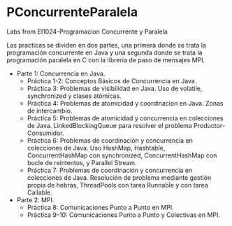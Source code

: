 # PConcurrenteParalela
Labs from EI1024-Programacion Concurrente y Paralela

Las practicas se dividen en dos partes, una primera donde se trata la programación concurrente en Java y una segunda donde se trata la programación paralela en C con la libreria de paso de mensajes MPI.

- Parte 1: Concurrencia en Java.
  - Práctica 1-2: Conceptos Básicos de Concurrencia en Java.
  - Práctica 3: Problemas de visibilidad en Java. Uso de volatile, synchronized y clases atómicas.
  - Práctica 4: Problemas de atomicidad y coordinacion en Java. Zonas de intercambio.
  - Práctica 5: Problemas de atomicidad y concurrencia en colecciones de Java. LinkedBlockingQueue para resolver el problema Productor-Consumidor.
  - Práctica 6: Problemas de coordinación y concurrencia en colecciones de Java. Uso HashMap, Hashtable, ConcurrentHashMap con synchronized, ConcurrentHashMap con bucle de reintentos, y Parallel Stream.
  - Práctica 7: Problemas de coordinación y concurrencia en colecciones de Java. Resolución de problema mediante gestión propia de hebras, ThreadPools con tarea Runnable y con tarea Callable.
- Parte 2: MPI.
  - Práctica 8: Comunicaciones Punto a Punto en MPI.
  - Práctica 9-10: Comunicaciones Punto a Punto y Colectivas en MPI.
  
